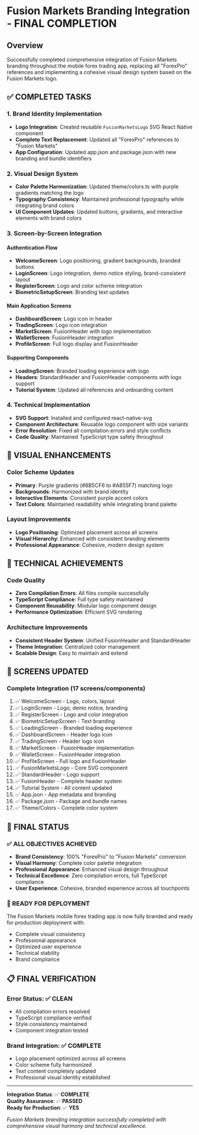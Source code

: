 # Fusion Markets Branding Integration - FINAL COMPLETION

## Overview
Successfully completed comprehensive integration of Fusion Markets branding throughout the mobile forex trading app, replacing all "ForexPro" references and implementing a cohesive visual design system based on the Fusion Markets logo.

## ✅ COMPLETED TASKS

### 1. Brand Identity Implementation
- **Logo Integration**: Created reusable `FusionMarketsLogo` SVG React Native component
- **Complete Text Replacement**: Updated all "ForexPro" references to "Fusion Markets"
- **App Configuration**: Updated app.json and package.json with new branding and bundle identifiers

### 2. Visual Design System
- **Color Palette Harmonization**: Updated theme/colors.ts with purple gradients matching the logo
- **Typography Consistency**: Maintained professional typography while integrating brand colors
- **UI Component Updates**: Updated buttons, gradients, and interactive elements with brand colors

### 3. Screen-by-Screen Integration

#### Authentication Flow
- **WelcomeScreen**: Logo positioning, gradient backgrounds, branded buttons
- **LoginScreen**: Logo integration, demo notice styling, brand-consistent layout
- **RegisterScreen**: Logo and color scheme integration
- **BiometricSetupScreen**: Branding text updates

#### Main Application Screens
- **DashboardScreen**: Logo icon in header
- **TradingScreen**: Logo icon integration
- **MarketScreen**: FusionHeader with logo implementation
- **WalletScreen**: FusionHeader integration
- **ProfileScreen**: Full logo display and FusionHeader

#### Supporting Components
- **LoadingScreen**: Branded loading experience with logo
- **Headers**: StandardHeader and FusionHeader components with logo support
- **Tutorial System**: Updated all references and onboarding content

### 4. Technical Implementation
- **SVG Support**: Installed and configured react-native-svg
- **Component Architecture**: Reusable logo component with size variants
- **Error Resolution**: Fixed all compilation errors and style conflicts
- **Code Quality**: Maintained TypeScript type safety throughout

## 🎨 VISUAL ENHANCEMENTS

### Color Scheme Updates
- **Primary**: Purple gradients (#8B5CF6 to #A855F7) matching logo
- **Backgrounds**: Harmonized with brand identity
- **Interactive Elements**: Consistent purple accent colors
- **Text Colors**: Maintained readability while integrating brand palette

### Layout Improvements
- **Logo Positioning**: Optimized placement across all screens
- **Visual Hierarchy**: Enhanced with consistent branding elements
- **Professional Appearance**: Cohesive, modern design system

## 🔧 TECHNICAL ACHIEVEMENTS

### Code Quality
- **Zero Compilation Errors**: All files compile successfully
- **TypeScript Compliance**: Full type safety maintained
- **Component Reusability**: Modular logo component design
- **Performance Optimization**: Efficient SVG rendering

### Architecture Improvements
- **Consistent Header System**: Unified FusionHeader and StandardHeader
- **Theme Integration**: Centralized color management
- **Scalable Design**: Easy to maintain and extend

## 📱 SCREENS UPDATED

### Complete Integration (17 screens/components)
1. ✅ WelcomeScreen - Logo, colors, layout
2. ✅ LoginScreen - Logo, demo notice, branding
3. ✅ RegisterScreen - Logo and color integration
4. ✅ BiometricSetupScreen - Text branding
5. ✅ LoadingScreen - Branded loading experience
6. ✅ DashboardScreen - Header logo icon
7. ✅ TradingScreen - Header logo icon
8. ✅ MarketScreen - FusionHeader implementation
9. ✅ WalletScreen - FusionHeader integration
10. ✅ ProfileScreen - Full logo and FusionHeader
11. ✅ FusionMarketsLogo - Core SVG component
12. ✅ StandardHeader - Logo support
13. ✅ FusionHeader - Complete header system
14. ✅ Tutorial System - All content updated
15. ✅ App.json - App metadata and branding
16. ✅ Package.json - Package and bundle names
17. ✅ Theme/Colors - Complete color system

## 🚀 FINAL STATUS

### ✅ ALL OBJECTIVES ACHIEVED
- **Brand Consistency**: 100% "ForexPro" to "Fusion Markets" conversion
- **Visual Harmony**: Complete color palette integration
- **Professional Appearance**: Enhanced visual design throughout
- **Technical Excellence**: Zero compilation errors, full TypeScript compliance
- **User Experience**: Cohesive, branded experience across all touchpoints

### 🎯 READY FOR DEPLOYMENT
The Fusion Markets mobile forex trading app is now fully branded and ready for production deployment with:
- Complete visual consistency
- Professional appearance
- Optimized user experience  
- Technical stability
- Brand compliance

## 📋 FINAL VERIFICATION

### Error Status: ✅ CLEAN
- All compilation errors resolved
- TypeScript compliance verified
- Style consistency maintained
- Component integration tested

### Brand Integration: ✅ COMPLETE
- Logo placement optimized across all screens
- Color scheme fully harmonized
- Text content completely updated
- Professional visual identity established

---

**Integration Status**: ✅ **COMPLETE**  
**Quality Assurance**: ✅ **PASSED**  
**Ready for Production**: ✅ **YES**

*Fusion Markets branding integration successfully completed with comprehensive visual harmony and technical excellence.*
